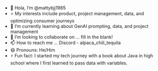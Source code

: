 - 👋 Hola, I’m @mattybjj1985
- ⭐ My interests include product, project management, data, and optimizing consumer journeys
- 🌱 I’m currently learning about GenAI prompting, data, and project management 
- 💞️ I’m looking to collaborate on ... fill in the blank!
- 📫 How to reach me ... Discord - alpaca_chili_tequila
- 😄 Pronouns: He/Him
- ⚡ Fun fact: I started my tech journey with a book about Java in high school where I first learned to pass data with variables.

<!---
mattybjj1985/mattybjj1985 is a ✨ special ✨ repository because its `README.md` (this file) appears on your GitHub profile.
You can click the Preview link to take a look at your changes.
--->
